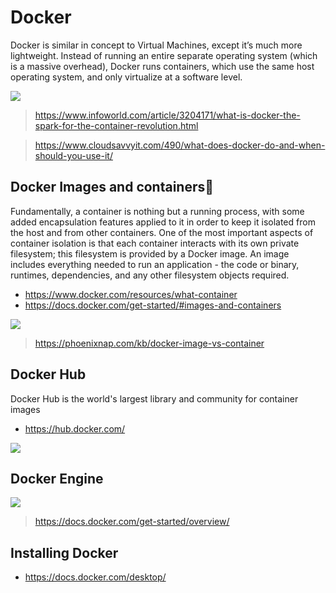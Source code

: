 # Docker
Docker is similar in concept to Virtual Machines, except it’s much more lightweight. Instead of running an entire separate operating system (which is a massive overhead), Docker runs containers, which use the same host operating system, and only virtualize at a software level.

<img src="https://images.idgesg.net/images/article/2017/06/virtualmachines-vs-containers-100727624-large.jpg">

> https://www.infoworld.com/article/3204171/what-is-docker-the-spark-for-the-container-revolution.html

> https://www.cloudsavvyit.com/490/what-does-docker-do-and-when-should-you-use-it/

## Docker Images and containers🔗
Fundamentally, a container is nothing but a running process, with some added encapsulation features applied to it in order to keep it isolated from the host and from other containers. One of the most important aspects of container isolation is that each container interacts with its own private filesystem; this filesystem is provided by a Docker image. An image includes everything needed to run an application - the code or binary, runtimes, dependencies, and any other filesystem objects required.

* https://www.docker.com/resources/what-container
* https://docs.docker.com/get-started/#images-and-containers

<img src="https://phoenixnap.com/kb/wp-content/uploads/2019/10/container-layers.png">

> https://phoenixnap.com/kb/docker-image-vs-container

## Docker Hub
Docker Hub is the world's largest
library and community for container images
* https://hub.docker.com/

<img src="https://www.javainuse.com/dock-8-11-min.JPG">

## Docker Engine
<img src="https://docs.docker.com/engine/images/engine-components-flow.png">

> https://docs.docker.com/get-started/overview/

## Installing Docker
* https://docs.docker.com/desktop/
